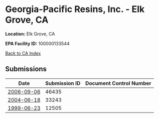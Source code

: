 # Georgia-Pacific Resins, Inc. - Elk Grove, CA

**Location:** Elk Grove, CA

**EPA Facility ID:** 100000133544

[Back to CA Index](../../index.md)

## Submissions

| Date | Submission ID | Document Control Number |
|------|--------------|-------------------------|
| [2006-09-06](submissions/46435.md) | 46435 |  |
| [2004-06-18](submissions/33243.md) | 33243 |  |
| [1999-06-23](submissions/12505.md) | 12505 |  |

